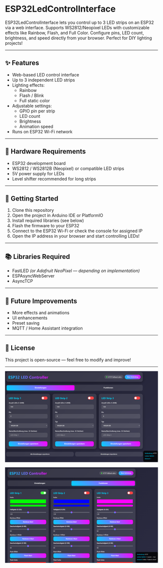 # ESP32LedControlInterface
ESP32LedControlInterface lets you control up to 3 LED strips on an ESP32 via a web interface. Supports WS2812/Neopixel LEDs with customizable effects like Rainbow, Flash, and Full Color. Configure pins, LED count, brightness, and speed directly from your browser. Perfect for DIY lighting projects!

---

## ✨ Features
- Web-based LED control interface
- Up to 3 independent LED strips
- Lighting effects:
  - Rainbow
  - Flash / Blink
  - Full static color
- Adjustable settings:
  - GPIO pin per strip
  - LED count
  - Brightness
  - Animation speed
- Runs on ESP32 Wi-Fi network

---

## 🔧 Hardware Requirements
- ESP32 development board
- WS2812 / WS2812B (Neopixel) or compatible LED strips
- 5V power supply for LEDs
- Level shifter recommended for long strips

---

## 🚀 Getting Started
1. Clone this repository
2. Open the project in Arduino IDE or PlatformIO
3. Install required libraries (see below)
4. Flash the firmware to your ESP32
5. Connect to the ESP32 Wi-Fi or check the console for assigned IP
6. Open the IP address in your browser and start controlling LEDs!

---

## 📚 Libraries Required
- FastLED *(or Adafruit NeoPixel — depending on implementation)*
- ESPAsyncWebServer
- AsyncTCP

---

## 📌 Future Improvements
- More effects and animations
- UI enhancements
- Preset saving
- MQTT / Home Assistant integration

---

## 📝 License
This project is open-source — feel free to modify and improve!

---

![UI Screenshot](led_Settings.png)

![UI Screenshot](led_functions.png)


